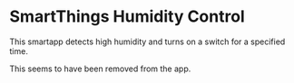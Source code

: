 # SmartThings Humidity Control
This smartapp detects high humidity and turns on a switch for a specified time.

This seems to have been removed from the app.
